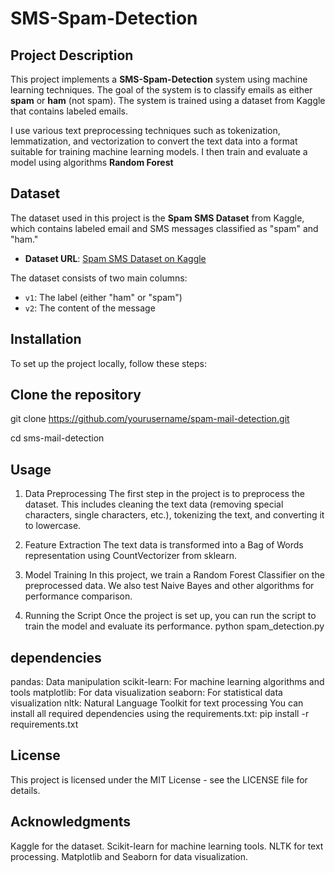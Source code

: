 # SMS-Spam-Detection

## Project Description

This project implements a **SMS-Spam-Detection** system using machine learning techniques. The goal of the system is to classify emails as either **spam** or **ham** (not spam). The system is trained using a dataset from Kaggle that contains labeled emails.

I use various text preprocessing techniques such as tokenization, lemmatization, and vectorization to convert the text data into a format suitable for training machine learning models. I then train and evaluate a model using algorithms **Random Forest** 

## Dataset

The dataset used in this project is the **Spam SMS Dataset** from Kaggle, which contains labeled email and SMS messages classified as "spam" and "ham."

- **Dataset URL**: [Spam SMS Dataset on Kaggle](https://www.kaggle.com/datasets/uciml/sms-spam-collection-dataset/data)

The dataset consists of two main columns:
- `v1`: The label (either "ham" or "spam")
- `v2`: The content of the message

## Installation

To set up the project locally, follow these steps:

## Clone the repository

git clone https://github.com/yourusername/spam-mail-detection.git

cd sms-mail-detection

## Usage
1. Data Preprocessing
The first step in the project is to preprocess the dataset. This includes cleaning the text data (removing special characters, single characters, etc.), tokenizing the text, and converting it to lowercase.

2. Feature Extraction
The text data is transformed into a Bag of Words representation using CountVectorizer from sklearn.

3. Model Training
In this project, we train a Random Forest Classifier on the preprocessed data. We also test Naive Bayes and other algorithms for performance comparison.

4. Running the Script
Once the project is set up, you can run the script to train the model and evaluate its performance.
python spam_detection.py

## dependencies
pandas: Data manipulation
scikit-learn: For machine learning algorithms and tools
matplotlib: For data visualization
seaborn: For statistical data visualization
nltk: Natural Language Toolkit for text processing
You can install all required dependencies using the requirements.txt:
pip install -r requirements.txt

## License
This project is licensed under the MIT License - see the LICENSE file for details.

## Acknowledgments
Kaggle for the dataset.
Scikit-learn for machine learning tools.
NLTK for text processing.
Matplotlib and Seaborn for data visualization.
